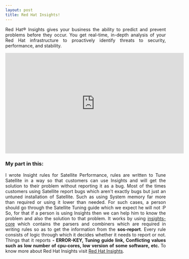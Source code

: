 ```yaml
---
layout: post
title: Red Hat Insights!
---
```


<p style="text-align:justify;">
Red Hat® Insights gives your business the ability to predict and prevent problems before they occur. You get real-time, in-depth 
analysis of your Red Hat infrastructure to proactively identify threats to security, performance, and stability.
</p>

<iframe width="560" height="315" src="https://www.youtube.com/embed/MfRnKe-xxLM" frameborder="0" allow="autoplay; encrypted-media" allowfullscreen></iframe>

<h3>My part in this:</h3>
<p style="text-align:justify;">
I wrote Insight rules for Satellite Performance, rules are written to Tune Satellite in a way so that customers can use Insights
and will get the solution to their problem without reporting it as a bug. Most of the times customers using Satellite report bugs 
which aren't exactly bugs but just an untuned installation of Satellite. Such as using System memory far more than required or using 
it lower than needed. For such cases, a person should go through the Satellite Tuning guide which we expect he will not :P So, for 
that if a person is using Insights then we can help him to know the problem and also the solution to that problem. It works by using <a href="https://github.com/RedHatInsights/insights-core">insights-core</a> which contains the parsers and combiners which are required in writing rules so as to get the information from the <b>sos-report</b>. Every rule consists of logic through which it decides whether it needs to report or not. Things that it reports <b>- ERROR-KEY, Tuning guide link, Conflicting values such as low number of cpu-cores, low version of some software, etc. </b> To know more about Red Hat Insights visit 
 <a href="https://www.redhat.com/en/technologies/management/insights">Red Hat Insights</a>.
</p>
